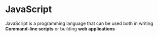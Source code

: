 # JavaScript

JavaScript is a programming language that can be used both in writing **Command-line scripts** or building **web applications**